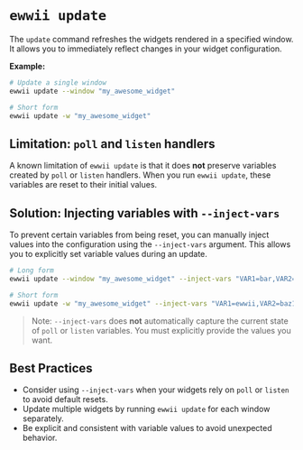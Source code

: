 # `ewwii update`

The `update` command refreshes the widgets rendered in a specified window. It allows you to immediately reflect changes in your widget configuration.

**Example:**

```bash
# Update a single window
ewwii update --window "my_awesome_widget"

# Short form
ewwii update -w "my_awesome_widget"
```

## Limitation: `poll` and `listen` handlers

A known limitation of `ewwii update` is that it does **not** preserve variables created by `poll` or `listen` handlers. When you run `ewwii update`, these variables are reset to their initial values.

## Solution: Injecting variables with `--inject-vars`

To prevent certain variables from being reset, you can manually inject values into the configuration using the `--inject-vars` argument. This allows you to explicitly set variable values during an update.

```bash
# Long form
ewwii update --window "my_awesome_widget" --inject-vars "VAR1=bar,VAR2=foo2"

# Short form
ewwii update -w "my_awesome_widget" --inject-vars "VAR1=ewwii,VAR2=baz1"
```

> Note: `--inject-vars` does **not** automatically capture the current state of `poll` or `listen` variables. You must explicitly provide the values you want.

## Best Practices

-   Consider using `--inject-vars` when your widgets rely on `poll` or `listen` to avoid default resets.
-   Update multiple widgets by running `ewwii update` for each window separately.
-   Be explicit and consistent with variable values to avoid unexpected behavior.

